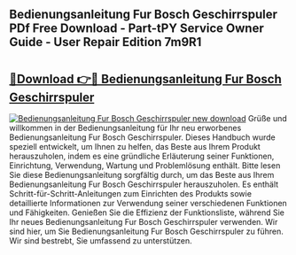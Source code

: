 ## Bedienungsanleitung Fur Bosch Geschirrspuler PDf Free Download - Part-tPY Service Owner Guide - User Repair Edition 7m9R1

# <h2><a href="http://df4max.blite.top/?on=Bedienungsanleitung+Fur+Bosch+Geschirrspuler">🔗Download 👉🔴 Bedienungsanleitung Fur Bosch Geschirrspuler</a></h2>

[![Bedienungsanleitung Fur Bosch Geschirrspuler new download](https://i.imgur.com/lujVjoI.png)](http://df4max.blite.top/?on=Bedienungsanleitung+Fur+Bosch+Geschirrspuler)
Grüße und willkommen in der Bedienungsanleitung für Ihr neu erworbenes Bedienungsanleitung Fur Bosch Geschirrspuler. Dieses Handbuch wurde speziell entwickelt, um Ihnen zu helfen, das Beste aus Ihrem Produkt herauszuholen, indem es eine gründliche Erläuterung seiner Funktionen, Einrichtung, Verwendung, Wartung und Problemlösung enthält. Bitte lesen Sie diese Bedienungsanleitung sorgfältig durch, um das Beste aus Ihrem Bedienungsanleitung Fur Bosch Geschirrspuler herauszuholen. Es enthält Schritt-für-Schritt-Anleitungen zum Einrichten des Produkts sowie detaillierte Informationen zur Verwendung seiner verschiedenen Funktionen und Fähigkeiten. Genießen Sie die Effizienz der Funktionsliste, während Sie Ihr neues Bedienungsanleitung Fur Bosch Geschirrspuler verwenden. Wir sind hier, um Sie Bedienungsanleitung Fur Bosch Geschirrspuler zu führen. Wir sind bestrebt, Sie umfassend zu unterstützen.
